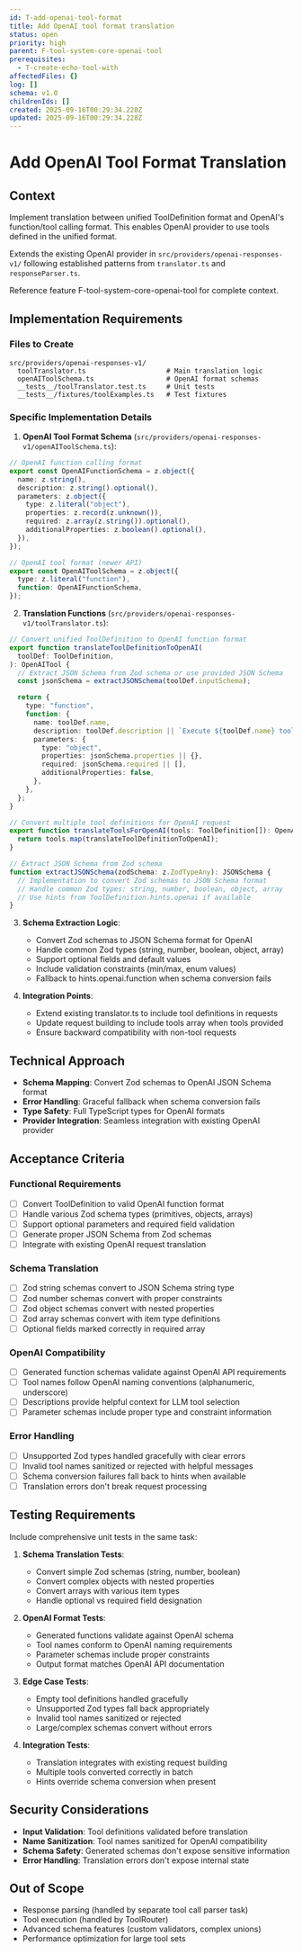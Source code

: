 ```yaml
---
id: T-add-openai-tool-format
title: Add OpenAI tool format translation
status: open
priority: high
parent: F-tool-system-core-openai-tool
prerequisites:
  - T-create-echo-tool-with
affectedFiles: {}
log: []
schema: v1.0
childrenIds: []
created: 2025-09-16T00:29:34.228Z
updated: 2025-09-16T00:29:34.228Z
---
```


# Add OpenAI Tool Format Translation

## Context

Implement translation between unified ToolDefinition format and OpenAI's function/tool calling format. This enables OpenAI provider to use tools defined in the unified format.

Extends the existing OpenAI provider in `src/providers/openai-responses-v1/` following established patterns from `translator.ts` and `responseParser.ts`.

Reference feature F-tool-system-core-openai-tool for complete context.

## Implementation Requirements

### Files to Create

```
src/providers/openai-responses-v1/
  toolTranslator.ts                    # Main translation logic
  openAIToolSchema.ts                  # OpenAI format schemas
  __tests__/toolTranslator.test.ts     # Unit tests
  __tests__/fixtures/toolExamples.ts   # Test fixtures
```

### Specific Implementation Details

1. **OpenAI Tool Format Schema** (`src/providers/openai-responses-v1/openAIToolSchema.ts`):

```typescript
// OpenAI function calling format
export const OpenAIFunctionSchema = z.object({
  name: z.string(),
  description: z.string().optional(),
  parameters: z.object({
    type: z.literal("object"),
    properties: z.record(z.unknown()),
    required: z.array(z.string()).optional(),
    additionalProperties: z.boolean().optional(),
  }),
});

// OpenAI tool format (newer API)
export const OpenAIToolSchema = z.object({
  type: z.literal("function"),
  function: OpenAIFunctionSchema,
});
```

2. **Translation Functions** (`src/providers/openai-responses-v1/toolTranslator.ts`):

```typescript
// Convert unified ToolDefinition to OpenAI function format
export function translateToolDefinitionToOpenAI(
  toolDef: ToolDefinition,
): OpenAITool {
  // Extract JSON Schema from Zod schema or use provided JSON Schema
  const jsonSchema = extractJSONSchema(toolDef.inputSchema);

  return {
    type: "function",
    function: {
      name: toolDef.name,
      description: toolDef.description || `Execute ${toolDef.name} tool`,
      parameters: {
        type: "object",
        properties: jsonSchema.properties || {},
        required: jsonSchema.required || [],
        additionalProperties: false,
      },
    },
  };
}

// Convert multiple tool definitions for OpenAI request
export function translateToolsForOpenAI(tools: ToolDefinition[]): OpenAITool[] {
  return tools.map(translateToolDefinitionToOpenAI);
}

// Extract JSON Schema from Zod schema
function extractJSONSchema(zodSchema: z.ZodTypeAny): JSONSchema {
  // Implementation to convert Zod schemas to JSON Schema format
  // Handle common Zod types: string, number, boolean, object, array
  // Use hints from ToolDefinition.hints.openai if available
}
```

3. **Schema Extraction Logic**:
   - Convert Zod schemas to JSON Schema format for OpenAI
   - Handle common Zod types (string, number, boolean, object, array)
   - Support optional fields and default values
   - Include validation constraints (min/max, enum values)
   - Fallback to hints.openai.function when schema conversion fails

4. **Integration Points**:
   - Extend existing translator.ts to include tool definitions in requests
   - Update request building to include tools array when tools provided
   - Ensure backward compatibility with non-tool requests

## Technical Approach

- **Schema Mapping**: Convert Zod schemas to OpenAI JSON Schema format
- **Error Handling**: Graceful fallback when schema conversion fails
- **Type Safety**: Full TypeScript types for OpenAI formats
- **Provider Integration**: Seamless integration with existing OpenAI provider

## Acceptance Criteria

### Functional Requirements

- [ ] Convert ToolDefinition to valid OpenAI function format
- [ ] Handle various Zod schema types (primitives, objects, arrays)
- [ ] Support optional parameters and required field validation
- [ ] Generate proper JSON Schema from Zod schemas
- [ ] Integrate with existing OpenAI request translation

### Schema Translation

- [ ] Zod string schemas convert to JSON Schema string type
- [ ] Zod number schemas convert with proper constraints
- [ ] Zod object schemas convert with nested properties
- [ ] Zod array schemas convert with item type definitions
- [ ] Optional fields marked correctly in required array

### OpenAI Compatibility

- [ ] Generated function schemas validate against OpenAI API requirements
- [ ] Tool names follow OpenAI naming conventions (alphanumeric, underscore)
- [ ] Descriptions provide helpful context for LLM tool selection
- [ ] Parameter schemas include proper type and constraint information

### Error Handling

- [ ] Unsupported Zod types handled gracefully with clear errors
- [ ] Invalid tool names sanitized or rejected with helpful messages
- [ ] Schema conversion failures fall back to hints when available
- [ ] Translation errors don't break request processing

## Testing Requirements

Include comprehensive unit tests in the same task:

1. **Schema Translation Tests**:
   - Convert simple Zod schemas (string, number, boolean)
   - Convert complex objects with nested properties
   - Convert arrays with various item types
   - Handle optional vs required field designation

2. **OpenAI Format Tests**:
   - Generated functions validate against OpenAI schema
   - Tool names conform to OpenAI naming requirements
   - Parameter schemas include proper constraints
   - Output format matches OpenAI API documentation

3. **Edge Case Tests**:
   - Empty tool definitions handled gracefully
   - Unsupported Zod types fall back appropriately
   - Invalid tool names sanitized or rejected
   - Large/complex schemas convert without errors

4. **Integration Tests**:
   - Translation integrates with existing request building
   - Multiple tools converted correctly in batch
   - Hints override schema conversion when present

## Security Considerations

- **Input Validation**: Tool definitions validated before translation
- **Name Sanitization**: Tool names sanitized for OpenAI compatibility
- **Schema Safety**: Generated schemas don't expose sensitive information
- **Error Handling**: Translation errors don't expose internal state

## Out of Scope

- Response parsing (handled by separate tool call parser task)
- Tool execution (handled by ToolRouter)
- Advanced schema features (custom validators, complex unions)
- Performance optimization for large tool sets
